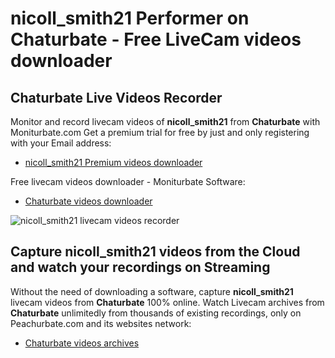 # nicoll_smith21 Performer on Chaturbate - Free LiveCam videos downloader

## Chaturbate Live Videos Recorder

Monitor and record livecam videos of **nicoll_smith21** from **Chaturbate** with Moniturbate.com
Get a premium trial for free by just and only registering with your Email address:
* [nicoll_smith21 Premium videos downloader](https://moniturbate.com/request-demo-licence-key.html)

Free livecam videos downloader - Moniturbate Software:
* [Chaturbate videos downloader](https://moniturbate.com/moniturbate-download-software.html)

![nicoll_smith21 livecam videos recorder](https://peachurnet.com/templates/moniturbate-software.png)


## Capture nicoll_smith21 videos from the Cloud and watch your recordings on Streaming

Without the need of downloading a software, capture **nicoll_smith21** livecam videos from **Chaturbate** 100% online.
Watch Livecam archives from **Chaturbate** unlimitedly from thousands of existing recordings, only on Peachurbate.com and its websites network:
* [Chaturbate videos archives](https://peachurnet.com/)